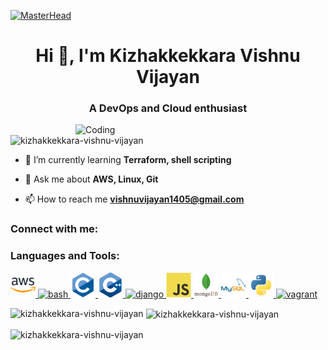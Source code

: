 [![MasterHead](https://www.i9techus.com/images/Devopsbanner.jpg)](https://Kizhakkekkara-Vishnu-Vijayan.io)
<h1 align="center">Hi 👋, I'm Kizhakkekkara Vishnu Vijayan</h1>
<h3 align="center">A DevOps and Cloud enthusiast</h3>
<img align="right" alt="Coding" width="400" src="https://www.simontechway.com/wp-content/uploads/2020/04/dev-gif.gif">

<p align="left"> <img src="https://komarev.com/ghpvc/?username=kizhakkekkara-vishnu-vijayan&label=Profile%20views&color=0e75b6&style=flat" alt="kizhakkekkara-vishnu-vijayan" /> </p>

- 🌱 I’m currently learning **Terraform, shell scripting**

- 💬 Ask me about **AWS, Linux, Git**

- 📫 How to reach me **vishnuvijayan1405@gmail.com**

<h3 align="left">Connect with me:</h3>
<p align="left">
</p>

<h3 align="left">Languages and Tools:</h3>
<p align="left"> <a href="https://aws.amazon.com" target="_blank" rel="noreferrer"> <img src="https://raw.githubusercontent.com/devicons/devicon/master/icons/amazonwebservices/amazonwebservices-original-wordmark.svg" alt="aws" width="40" height="40"/> </a> <a href="https://www.gnu.org/software/bash/" target="_blank" rel="noreferrer"> <img src="https://www.vectorlogo.zone/logos/gnu_bash/gnu_bash-icon.svg" alt="bash" width="40" height="40"/> </a> <a href="https://www.cprogramming.com/" target="_blank" rel="noreferrer"> <img src="https://raw.githubusercontent.com/devicons/devicon/master/icons/c/c-original.svg" alt="c" width="40" height="40"/> </a> <a href="https://www.w3schools.com/cpp/" target="_blank" rel="noreferrer"> <img src="https://raw.githubusercontent.com/devicons/devicon/master/icons/cplusplus/cplusplus-original.svg" alt="cplusplus" width="40" height="40"/> </a> <a href="https://www.djangoproject.com/" target="_blank" rel="noreferrer"> <img src="https://cdn.worldvectorlogo.com/logos/django.svg" alt="django" width="40" height="40"/> </a> <a href="https://developer.mozilla.org/en-US/docs/Web/JavaScript" target="_blank" rel="noreferrer"> <img src="https://raw.githubusercontent.com/devicons/devicon/master/icons/javascript/javascript-original.svg" alt="javascript" width="40" height="40"/> </a> <a href="https://www.mongodb.com/" target="_blank" rel="noreferrer"> <img src="https://raw.githubusercontent.com/devicons/devicon/master/icons/mongodb/mongodb-original-wordmark.svg" alt="mongodb" width="40" height="40"/> </a> <a href="https://www.mysql.com/" target="_blank" rel="noreferrer"> <img src="https://raw.githubusercontent.com/devicons/devicon/master/icons/mysql/mysql-original-wordmark.svg" alt="mysql" width="40" height="40"/> </a> <a href="https://www.python.org" target="_blank" rel="noreferrer"> <img src="https://raw.githubusercontent.com/devicons/devicon/master/icons/python/python-original.svg" alt="python" width="40" height="40"/> </a> <a href="https://www.vagrantup.com/" target="_blank" rel="noreferrer"> <img src="https://www.vectorlogo.zone/logos/vagrantup/vagrantup-icon.svg" alt="vagrant" width="40" height="40"/> </a> </p>

<p><img align="left" src="https://github-readme-stats.vercel.app/api/top-langs?username=kizhakkekkara-vishnu-vijayan&show_icons=true&locale=en&layout=compact" alt="kizhakkekkara-vishnu-vijayan" /></p>

<p>&nbsp;<img align="center" src="https://github-readme-stats.vercel.app/api?username=kizhakkekkara-vishnu-vijayan&show_icons=true&locale=en" alt="kizhakkekkara-vishnu-vijayan" /></p>

<p><img align="center" src="https://github-readme-streak-stats.herokuapp.com/?user=kizhakkekkara-vishnu-vijayan&" alt="kizhakkekkara-vishnu-vijayan" /></p>
